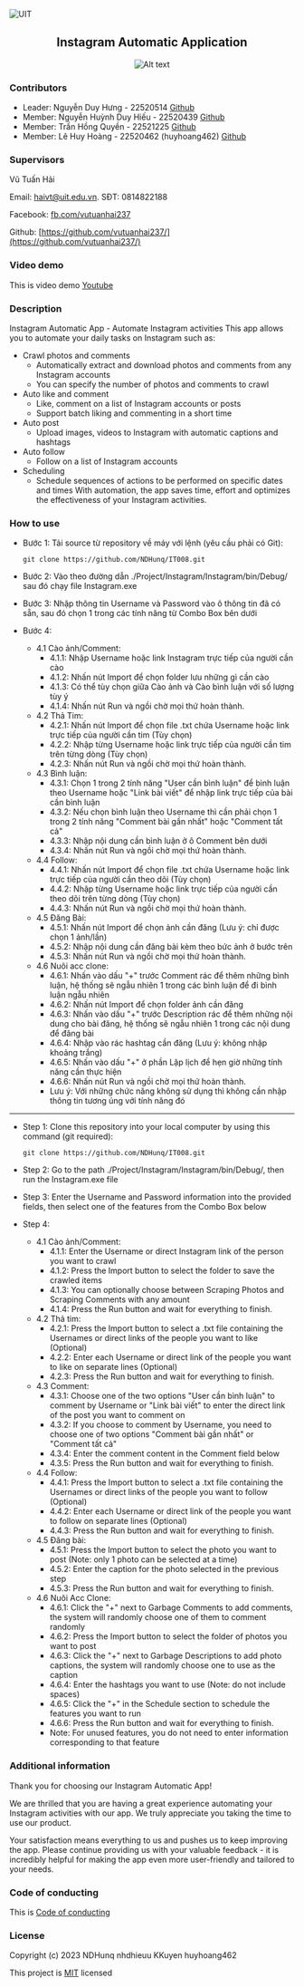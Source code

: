 ![UIT](https://img.shields.io/badge/from-UIT%20VNUHCM-blue?style=for-the-badge&link=https%3A%2F%2Fwww.uit.edu.vn%2F)

 <h2 align="center"> Instagram Automatic Application </h2>

<p align="center">
  <img src="https://www.uit.edu.vn/sites/vi/files/banner_uit.png" alt="Alt text">
</p>


<h3>Contributors</h3>

- Leader: Nguyễn Duy Hưng - 22520514 [Github](https://github.com/NDHunq/)
- Member: Nguyễn Huỳnh Duy Hiếu - 22520439 [Github](https://github.com/nhdhieuu/)
- Member: Trần Hồng Quyền - 22521225 [Github](https://github.com/KKuyen/)
- Member: Lê Huy Hoàng - 22520462 (huyhoang462) [Github](https://github.com/huyhoang462/)

<h3>Supervisors</h3>

Vũ Tuấn Hải

Email: haivt@uit.edu.vn. SĐT: 0814822188

Facebook: [fb.com/vutuanhai237](fb.com/vutuanhai237)

Github: [https://github.com/vutuanhai237/](https://github.com/vutuanhai237/)

<h3>Video demo</h3>

This is video demo [Youtube](https://youtu.be/aywQOSOnFmo?si=mWcD-GO_qT9nIpeb)

<h3>Description</h3>

Instagram Automatic App - Automate Instagram activities
This app allows you to automate your daily tasks on Instagram such as:
   - Crawl photos and comments
      - Automatically extract and download photos and comments from any Instagram accounts
      - You can specify the number of photos and comments to crawl
   - Auto like and comment
      - Like, comment on a list of Instagram accounts or posts
      - Support batch liking and commenting in a short time
   - Auto post
      - Upload images, videos to Instagram with automatic captions and hashtags
   - Auto follow
      - Follow on a list of Instagram accounts
   - Scheduling
      - Schedule sequences of actions to be performed on specific dates and times
With automation, the app saves time, effort and optimizes the effectiveness of your Instagram activities.


<h3>How to use</h3>

- Bước 1: Tải source từ repository về máy với lệnh (yêu cầu phải có Git):
  <p>

      git clone https://github.com/NDHunq/IT008.git
    
  </p>
- Bước 2: Vào theo đường dẫn ./Project/Instagram/Instagram/bin/Debug/ sau đó chạy file Instagram.exe
- Bước 3: Nhập thông tin Username và Password vào ô thông tin đã có sẵn, sau đó chọn 1 trong các tính năng từ Combo Box bên dưới
- Bước 4:
   - 4.1 Cào ảnh/Comment: 
      - 4.1.1: Nhập Username hoặc link Instagram trực tiếp của người cần cào
      - 4.1.2: Nhấn nút Import để chọn folder lưu những gì cần cào
      - 4.1.3: Có thể tùy chọn giữa Cào ảnh và Cào bình luận với số lượng tùy ý
      - 4.1.4: Nhấn nút Run và ngồi chờ mọi thứ hoàn thành.
   - 4.2 Thả Tim:
      - 4.2.1: Nhấn nút Import để chọn file .txt chứa Username hoặc link trực tiếp của người cần tim (Tùy chọn)
      - 4.2.2: Nhập từng Username hoặc link trực tiếp của người cần tim trên từng dòng (Tùy chọn)
      - 4.2.3: Nhấn nút Run và ngồi chờ mọi thứ hoàn thành.
   - 4.3 Bình luận:
      - 4.3.1: Chọn 1 trong 2 tính năng "User cần bình luận" để bình luận theo Username hoặc "Link bài viết" để nhập link trực tiếp của bài cần bình luận 
      - 4.3.2: Nếu chọn bình luận theo Username thì cần phải chọn 1 trong 2 tính năng "Comment bài gần nhất" hoặc "Comment tất cả"
      - 4.3.3: Nhập nội dung cần bình luận ở ô Comment bên dưới
      - 4.3.4: Nhấn nút Run và ngồi chờ mọi thứ hoàn thành.
   - 4.4 Follow:
      - 4.4.1: Nhấn nút Import để chọn file .txt chứa Username hoặc link trực tiếp của người cần theo dõi (Tùy chọn)
      - 4.4.2: Nhập từng Username hoặc link trực tiếp của người cần theo dõi trên từng dòng (Tùy chọn)
      - 4.4.3: Nhấn nút Run và ngồi chờ mọi thứ hoàn thành.
   - 4.5 Đăng Bài:
      - 4.5.1: Nhấn nút Import để chọn ảnh cần đăng (Lưu ý: chỉ được chọn 1 ảnh/lần)
      - 4.5.2: Nhập nội dung cần đăng bài kèm theo bức ảnh ở bước trên
      - 4.5.3: Nhấn nút Run và ngồi chờ mọi thứ hoàn thành.
   - 4.6 Nuôi acc clone: 
      - 4.6.1: Nhấn vào dấu "+" trước Comment rác để thêm những bình luận, hệ thống sẽ ngẫu nhiên 1 trong các bình luận để đi bình luận ngẫu nhiên
      - 4.6.2: Nhấn nút Import để chọn folder ảnh cần đăng
      - 4.6.3: Nhấn vào dấu "+" trước Description rác để thêm những nội dung cho bài đăng, hệ thống sẽ ngẫu nhiên 1 trong các nội dung để đăng bài
      - 4.6.4: Nhập vào rác hashtag cần đăng (Lưu ý: không nhập khoảng trắng)
      - 4.6.5: Nhấn vào dấu "+" ở phần Lập lịch để hẹn giờ những tính năng cần thực hiện
      - 4.6.6: Nhấn nút Run và ngồi chờ mọi thứ hoàn thành.
      - Lưu ý: Với những chức năng không sử dụng thì không cần nhập thông tin tương úng với tính năng đó

---
- Step 1: Clone this repository into your local computer by using this command (git required):
  <p>

      git clone https://github.com/NDHunq/IT008.git
    
  </p>
- Step 2: Go to the path ./Project/Instagram/Instagram/bin/Debug/, then run the Instagram.exe file
- Step 3: Enter the Username and Password information into the provided fields, then select one of the features from the Combo Box below
- Step 4:
   - 4.1 Cào ảnh/Comment: 
      - 4.1.1: Enter the Username or direct Instagram link of the person you want to crawl
      - 4.1.2: Press the Import button to select the folder to save the crawled items
      - 4.1.3: You can optionally choose between Scraping Photos and Scraping Comments with any amount
      - 4.1.4: Press the Run button and wait for everything to finish.
   - 4.2 Thả tim:
      - 4.2.1: Press the Import button to select a .txt file containing the Usernames or direct links of the people you want to like (Optional)
      - 4.2.2: Enter each Username or direct link of the people you want to like on separate lines (Optional)
      - 4.2.3: Press the Run button and wait for everything to finish.
   - 4.3 Comment:
      - 4.3.1: Choose one of the two options "User cần bình luận" to comment by Username or "Link bài viết" to enter the direct link of the post you want to comment on
      - 4.3.2: If you choose to comment by Username, you need to choose one of two options "Comment bài gần nhất" or "Comment tất cả"
      - 4.3.4: Enter the comment content in the Comment field below
      - 4.3.5: Press the Run button and wait for everything to finish.
   - 4.4 Follow:
      - 4.4.1: Press the Import button to select a .txt file containing the Usernames or direct links of the people you want to follow (Optional)
      - 4.4.2: Enter each Username or direct link of the people you want to follow on separate lines (Optional)
      - 4.4.3: Press the Run button and wait for everything to finish.
   - 4.5 Đăng bài:
      - 4.5.1: Press the Import button to select the photo you want to post (Note: only 1 photo can be selected at a time)
      - 4.5.2: Enter the caption for the photo selected in the previous step
      - 4.5.3: Press the Run button and wait for everything to finish.
   - 4.6 Nuôi Acc Clone:
      - 4.6.1: Click the "+" next to Garbage Comments to add comments, the system will randomly choose one of them to comment randomly
      - 4.6.2: Press the Import button to select the folder of photos you want to post
      - 4.6.3: Click the "+" next to Garbage Descriptions to add photo captions, the system will randomly choose one to use as the caption
      - 4.6.4: Enter the hashtags you want to use (Note: do not include spaces)
      - 4.6.5: Click the "+" in the Schedule section to schedule the features you want to run
      - 4.6.6: Press the Run button and wait for everything to finish.
      - Note: For unused features, you do not need to enter information corresponding to that feature

<h3>Additional information</h3>

Thank you for choosing our Instagram Automatic App!

We are thrilled that you are having a great experience automating your Instagram activities with our app. We truly appreciate you taking the time to use our product.

Your satisfaction means everything to us and pushes us to keep improving the app. Please continue providing us with your valuable feedback - it is incredibly helpful for making the app even more user-friendly and tailored to your needs.

<h3>Code of conducting</h3>

This is [Code of conducting](https://github.com/NDHunq/IT008/blob/main/CODE_OF_CONDUCT.md)

<h3>License</h3>

Copyright (c) 2023 NDHunq nhdhieuu KKuyen huyhoang462

This project is [MIT](https://github.com/NDHunq/IT008/blob/main/LICENSE) licensed
